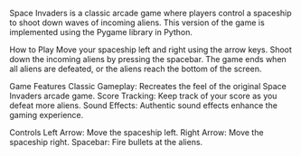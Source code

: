 Space Invaders is a classic arcade game where players control a spaceship to shoot down waves of incoming aliens. This version of the game is implemented using the Pygame library in Python.


How to Play
Move your spaceship left and right using the arrow keys.
Shoot down the incoming aliens by pressing the spacebar.
The game ends when all aliens are defeated, or the aliens reach the bottom of the screen.

Game Features
Classic Gameplay: Recreates the feel of the original Space Invaders arcade game.
Score Tracking: Keep track of your score as you defeat more aliens.
Sound Effects: Authentic sound effects enhance the gaming experience.


Controls
Left Arrow: Move the spaceship left.
Right Arrow: Move the spaceship right.
Spacebar: Fire bullets at the aliens.


